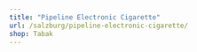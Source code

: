 ```yaml
---
title: "Pipeline Electronic Cigarette"
url: /salzburg/pipeline-electronic-cigarette/
shop: Tabak
---
```

